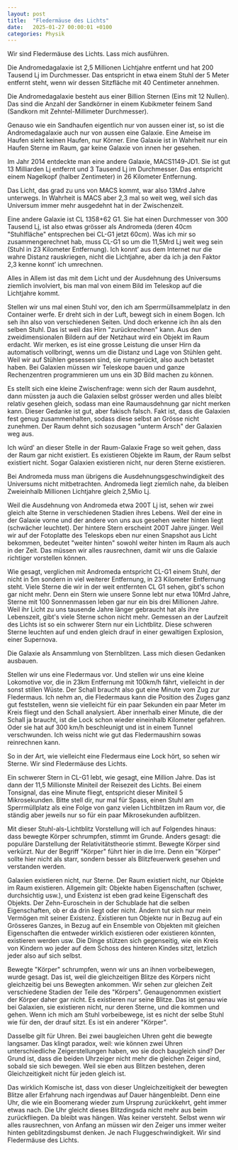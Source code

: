 ```yaml
---
layout: post
title:  "Fledermäuse des Lichts"
date:   2025-01-27 00:00:01 +0100
categories: Physik
---
```

Wir sind Fledermäuse des Lichts. Lass mich ausführen.

Die Andromedagalaxie ist 2,5 Millionen Lichtjahre entfernt und hat 200 Tausend Lj im Durchmesser. Das entspricht in etwa einem Stuhl der 5 Meter entfernt steht, wenn wir dessen Sitzfläche mit 40 Centimeter annehmen.

Die Andromedagalaxie besteht aus einer Billion Sternen (Eins mit 12 Nullen). Das sind die Anzahl der Sandkörner in einem Kubikmeter feinem Sand (Sandkorn mit Zehntel-Millimeter Durchmesser).

Genauso wie ein Sandhaufen eigentlich nur von aussen einer ist, so ist die Andromedagalaxie auch nur von aussen eine Galaxie. Eine Ameise im Haufen sieht keinen Haufen, nur Körner. Eine Galaxie ist in Wahrheit nur ein Haufen Sterne im Raum, gar keine Galaxie von innen her gesehen.

Im Jahr 2014 entdeckte man eine andere Galaxie, MACS1149-JD1. Sie ist gut 13 Milliarden Lj entfernt und 3 Tausend Lj im Durchmesser. Das entspricht einem Nagelkopf (halber Zentimeter) in 26 Kilometer Entfernung.

Das Licht, das grad zu uns von MACS kommt, war also 13Mrd Jahre unterwegs. In Wahrheit is MACS aber 2,3 mal so weit weg, weil sich das Universum immer mehr ausgedehnt hat in der Zwischenzeit.

Eine andere Galaxie ist CL 1358+62 G1. Sie hat einen Durchmesser von 300 Tausend Lj, ist also etwas grösser als Andromeda (deren 40cm "Stuhlfläche" entsprechen bei CL-G1 jetzt 60cm). Was ich mir so zusammengerechnet hab, muss CL-G1 so um die 11,5Mrd Lj weit weg sein (Stuhl in 23 Kilometer Entfernung). Ich konnt’ aus dem Internet nur die wahre Distanz rauskriegen, nicht die Lichtjahre, aber da ich ja den Faktor 2,3 kenne konnt’ ich umrechnen.

Alles in Allem ist das mit dem Licht und der Ausdehnung des Universums ziemlich involviert, bis man mal von einem Bild im Teleskop auf die Lichtjahre kommt.

Stellen wir uns mal einen Stuhl vor, den ich am Sperrmüllsammelplatz in den Container werfe. Er dreht sich in der Luft, bewegt sich in einem Bogen. Ich seh ihn also von verschiedenen Seiten. Und doch erkenne ich ihn als den selben Stuhl. Das ist weil das Hirn "zurückrechnen" kann. Aus den zweidimensionalen Bildern auf der Netzhaut wird ein Objekt im Raum erdacht. Wir merken, es ist eine grosse Leistung die unser Hirn da automatisch vollbringt, wenns um die Distanz und Lage von Stühlen geht. Weil wir auf Stühlen gesessen sind, sie rumgerückt, also auch betastet haben. Bei Galaxien müssen wir Teleskope bauen und ganze Rechenzentren programmieren um uns ein 3D Bild machen zu können.

Es stellt sich eine kleine Zwischenfrage: wenn sich der Raum ausdehnt, dann müssten ja auch die Galaxien selbst grösser werden und alles bleibt relativ gesehen gleich, sodass man eine Raumausdehnung gar nicht merken kann. Dieser Gedanke ist gut, aber fakisch falsch. Fakt ist, dass die Galaxien fest genug zusammenhalten, sodass diese selbst an Grösse nicht zunehmen. Der Raum dehnt sich sozusagen "unterm Arsch" der Galaxien weg aus.

Ich würd' an dieser Stelle in der Raum-Galaxie Frage so weit gehen, dass der Raum gar nicht existiert. Es existieren Objekte im Raum, der Raum selbst existiert nicht. Sogar Galaxien existieren nicht, nur deren Sterne existieren.

Bei Andromeda muss man übrigens die Ausdehnungsgeschwindigkeit des Universums nicht mitbetrachten. Andromeda liegt ziemlich nahe, da bleiben Zweieinhalb Millionen Lichtjahre gleich 2,5Mio Lj.

Weil die Ausdehnung von Andromeda etwa 200T Lj ist, sehen wir zwei gleich alte Sterne in verschiedenen Stadien ihres Lebens. Weil der eine in der Galaxie vorne und der andere von uns aus gesehen weiter hinten liegt (schwächer leuchtet). Der hintere Stern erscheint 200T Jahre jünger. Weil wir auf der Fotoplatte des Teleskops eben nur einen Snapshot aus Licht bekommen, bedeutet "weiter hinten" sowohl weiter hinten im Raum als auch in der Zeit. Das müssen wir alles rausrechnen, damit wir uns die Galaxie richtiger vorstellen können.

Wie gesagt, verglichen mit Andromeda entspricht CL-G1 einem Stuhl, der nicht in 5m sondern in viel weiterer Entfernung, in  23 Kilometer Entfernung steht. Viele Sterne die wir in der weit entfernten CL G1 sehen, gibt's schon gar nicht mehr. Denn ein Stern wie unsere Sonne lebt nur etwa 10Mrd Jahre, Sterne mit 100 Sonnenmassen leben gar nur ein bis drei Millionen Jahre. Weil ihr Licht zu uns tausende Jahre länger gebraucht hat als ihre Lebenszeit, gibt's viele Sterne schon nicht mehr. Gemessen an der Laufzeit des Lichts ist so ein schwerer Stern nur ein Lichtblitz. Diese schweren Sterne leuchten auf und enden gleich drauf in einer gewaltigen Explosion, einer Supernova.

Die Galaxie als Ansammlung von Sternblitzen. Lass mich diesen Gedanken ausbauen.

Stellen wir uns eine Fledermaus vor. Und stellen wir uns eine kleine Lokomotive vor, die in 23km Entfernung mit 100km/h fährt, vielleicht in der sonst stillen Wüste. Der Schall braucht also gut eine Minute vom Zug zur Fledermaus. Ich nehm an, die Fledermaus kann die Position des Zuges ganz gut feststellen, wenn sie vielleicht für ein paar Sekunden ein paar Meter im Kreis fliegt und den Schall analysiert. Aber innerhalb einer Minute, die der Schall ja braucht, ist die Lock schon wieder eineinhalb Kilometer gefahren. Oder sie hat auf 300 km/h beschleunigt und ist in einem Tunnel verschwunden. Ich weiss nicht wie gut das Fledermaushirn sowas reinrechnen kann.

So in der Art, wie vielleicht eine Fledermaus eine Lock hört, so sehen wir Sterne. Wir sind Fledermäuse des Lichts.

Ein schwerer Stern in CL-G1 lebt, wie gesagt, eine Million Jahre. Das ist dann der 11,5 Millionste Miniteil der Reisezeit des Lichts. Bei einem Tonsignal, das eine Minute fliegt, entspricht dieser Miniteil 5 Mikrosekunden. Bitte stell dir, nur mal für Spass, einen Stuhl am Sperrmüllplatz als eine Folge von ganz vielen Lichtblitzen im Raum vor, die ständig aber jeweils nur so für ein paar Mikrosekunden aufblitzen.

Mit dieser Stuhl-als-Lichtblitz Vorstellung will ich auf Folgendes hinaus: dass bewegte Körper schrumpfen, stimmt im Grunde. Anders gesagt: die populäre Darstellung der Relativitätstheorie stimmt. Bewegte Körper sind verkürzt. Nur der Begriff "Körper" führt hier in die Irre. Denn ein "Körper" sollte hier nicht als starr, sondern besser als Blitzfeuerwerk gesehen und verstanden werden.

Galaxien existieren nicht, nur Sterne. Der Raum existiert nicht, nur Objekte im Raum existieren. Allgemein gilt: Objekte haben Eigenschaften (schwer, durchsichtig usw.), und Existenz ist eben grad keine Eigenschaft des Objekts. Der Zehn-Euroschein in der Schublade hat die selben Eigenschaften, ob er da drin liegt oder nicht. Ändern tut sich nur mein Vermögen mit seiner Existenz. Existieren tun Objekte nur in Bezug auf ein Grösseres Ganzes, in Bezug auf ein Ensemble von Objekten mit gleichen Eigenschaften die entweder wirklich existieren oder existieren könnten, existieren werden usw. Die Dinge stützen sich gegenseitig, wie ein Kreis von Kindern wo jeder auf dem Schoss des hinteren Kindes sitzt, letzlich jeder also auf sich selbst.

Bewegte "Körper" schrumpfen, wenn wir uns an ihnen vorbeibewegen, wurde gesagt. Das ist, weil die gleichzeitigen Blitze des Körpers nicht gleichzeitig bei uns Bewegten ankommen. Wir sehen zur gleichen Zeit verschiedene Stadien der Teile des "Körpers". Genaugenommen existiert der Körper daher gar nicht. Es existieren nur seine Blitze. Das ist genau wie bei Galaxien, sie existieren nicht, nur deren Sterne, und die kommen und gehen. Wenn ich mich am Stuhl vorbeibewege, ist es nicht der selbe Stuhl wie für den, der drauf sitzt. Es ist ein anderer "Körper".

Dasselbe gilt für Uhren. Bei zwei baugleichen Uhren geht die bewegte langsamer. Das klingt paradox, weil: wie können zwei Uhren unterschiedliche Zeigerstellungen haben, wo sie doch baugleich sind? Der Grund ist, dass die beiden Uhrzeiger nicht mehr die gleichen Zeiger sind, sobald sie sich bewegen. Weil sie eben aus Blitzen bestehen, deren Gleichzeitigkeit nicht für jeden gleich ist.

Das wirklich Komische ist, dass von dieser Ungleichzeitigkeit der bewegten Blitze aller Erfahrung nach irgendwas auf Dauer hängenbleibt. Denn eine Uhr, die wie ein Boomerang wieder zum Ursprung zurückkehrt, geht immer etwas nach. Die Uhr gleicht dieses Blitzdingsda nicht mehr aus beim zurückfliegen. Da bleibt was hängen. Was keiner versteht. Selbst wenn wir alles rausrechnen, von Anfang an müssen wir den Zeiger uns immer weiter hinten geblitzdingsbumst denken. Je nach Fluggeschwindigkeit. Wir sind Fledermäuse des Lichts.
